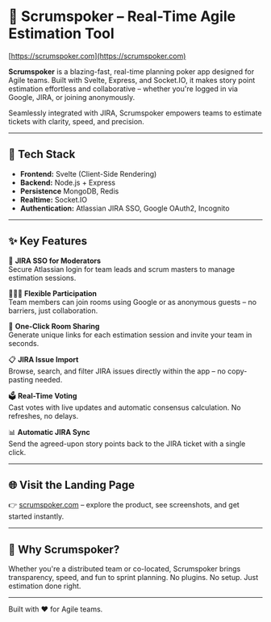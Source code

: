 # 🔮 Scrumspoker – Real-Time Agile Estimation Tool

[https://scrumspoker.com](https://scrumspoker.com)

**Scrumspoker** is a blazing-fast, real-time planning poker app designed for Agile teams. Built with Svelte, Express, and Socket.IO, it makes story point estimation effortless and collaborative – whether you're logged in via Google, JIRA, or joining anonymously.

Seamlessly integrated with JIRA, Scrumspoker empowers teams to estimate tickets with clarity, speed, and precision.

---

## 🚀 Tech Stack

- **Frontend:** Svelte (Client-Side Rendering)
- **Backend:** Node.js + Express
- **Persistence** MongoDB, Redis
- **Realtime:** Socket.IO
- **Authentication:** Atlassian JIRA SSO, Google OAuth2, Incognito

---

## ✨ Key Features

🔐 **JIRA SSO for Moderators**  
Secure Atlassian login for team leads and scrum masters to manage estimation sessions.

🧑‍🤝‍🧑 **Flexible Participation**  
Team members can join rooms using Google or as anonymous guests – no barriers, just collaboration.

🔗 **One-Click Room Sharing**  
Generate unique links for each estimation session and invite your team in seconds.

📋 **JIRA Issue Import**  
Browse, search, and filter JIRA issues directly within the app – no copy-pasting needed.

🗳️ **Real-Time Voting**  
Cast votes with live updates and automatic consensus calculation. No refreshes, no delays.

📊 **Automatic JIRA Sync**  
Send the agreed-upon story points back to the JIRA ticket with a single click.

---

## 🌐 Visit the Landing Page

👉 [scrumspoker.com](https://scrumspoker.com) – explore the product, see screenshots, and get started instantly.

---

## 💬 Why Scrumspoker?

Whether you're a distributed team or co-located, Scrumspoker brings transparency, speed, and fun to sprint planning. No plugins. No setup. Just estimation done right.

---

Built with ❤️ for Agile teams.
